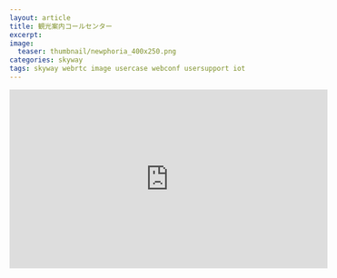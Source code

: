 ```yaml
---
layout: article
title: 観光案内コールセンター
excerpt: 
image:
  teaser: thumbnail/newphoria_400x250.png
categories: skyway
tags: skyway webrtc image usercase webconf usersupport iot
---
```



<iframe width="560" height="315" src="https://www.youtube.com/embed/hJqNOc3OSdM?autoplay=1&rel=0" frameborder="0" allowfullscreen></iframe>